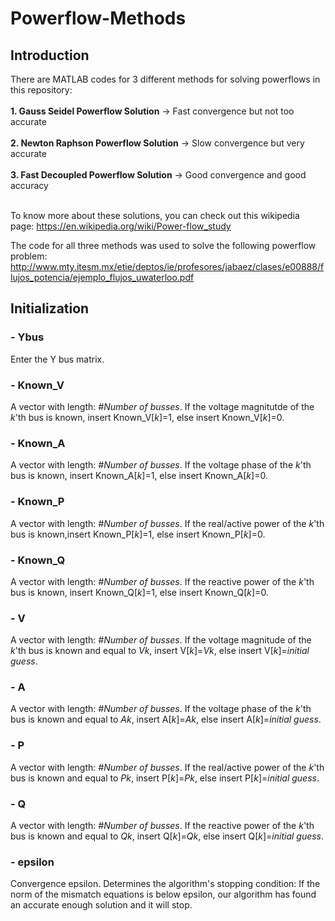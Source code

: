 # Powerflow-Methods
<h2>Introduction</h2>
There are MATLAB codes for 3 different methods for solving powerflows in this repository:
<br/><br/>
<b>1. Gauss Seidel Powerflow Solution</b> -> Fast convergence but not too accurate
<br/><br/>
<b>2. Newton Raphson Powerflow Solution</b> -> Slow convergence but very accurate
<br/><br/>
<b>3. Fast Decoupled Powerflow Solution</b> -> Good convergence and good accuracy
<br/><br/>

To know more about these solutions, you can check out this wikipedia page:
https://en.wikipedia.org/wiki/Power-flow_study

The code for all three methods was used to solve the following powerflow problem:
http://www.mty.itesm.mx/etie/deptos/ie/profesores/jabaez/clases/e00888/flujos_potencia/ejemplo_flujos_uwaterloo.pdf
<br/>

<h2>Initialization</h2>
<h3>- Ybus</h3> Enter the Y bus matrix.

<h3>- Known_V</h3> A vector with length: <i>#Number of busses</i>. If the voltage magnitutde of the <i>k</i>'th bus is known, insert Known_V[<i>k</i>]=1, else insert Known_V[<i>k</i>]=0.

<h3>- Known_A</h3> A vector with length: <i>#Number of busses</i>. If the voltage phase of the <i>k</i>'th bus is known, insert Known_A[<i>k</i>]=1, else insert Known_A[<i>k</i>]=0.

<h3>- Known_P</h3> A vector with length: <i>#Number of busses</i>. If the real/active power of the <i>k</i>'th bus is known,insert Known_P[<i>k</i>]=1, else insert Known_P[<i>k</i>]=0.

<h3>- Known_Q</h3> A vector with length: <i>#Number of busses</i>. If the reactive power of the <i>k</i>'th bus is known, insert Known_Q[<i>k</i>]=1, else insert Known_Q[<i>k</i>]=0.

<h3>- V</h3> A vector with length: <i>#Number of busses</i>. If the voltage magnitude of the <i>k</i>'th bus is known and equal to <i>Vk</i>, insert V[<i>k</i>]=<i>Vk</i>, else insert V[<i>k</i>]=<i>initial guess</i>.

<h3>- A</h3> A vector with length: <i>#Number of busses</i>. If the voltage phase of the <i>k</i>'th bus is known and equal to <i>Ak</i>, insert A[<i>k</i>]=<i>Ak</i>, else insert A[<i>k</i>]=<i>initial guess</i>.

<h3>- P</h3> A vector with length: <i>#Number of busses</i>. If the real/active power of the <i>k</i>'th bus is known and equal to <i>Pk</i>, insert P[<i>k</i>]=<i>Pk</i>, else insert P[<i>k</i>]=<i>initial guess</i>.

<h3>- Q</h3> A vector with length: <i>#Number of busses</i>. If the reactive power of the <i>k</i>'th bus is known and equal to <i>Qk</i>, insert Q[<i>k</i>]=<i>Qk</i>, else insert Q[<i>k</i>]=<i>initial guess</i>.

<h3>- epsilon</h3>
Convergence epsilon. Determines the algorithm's stopping condition: If the norm of the mismatch equations is below epsilon, our algorithm has found an accurate enough solution and it will stop.
